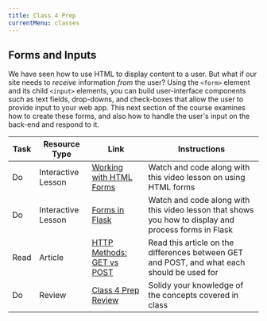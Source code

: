 ```yaml
---
title: Class 4 Prep
currentMenu: classes
---
```


## Forms and Inputs

We have seen how to use HTML to display content to a user. But what if our site needs to *receive* information *from* the user? Using the `<form>` element and its child `<input>` elements, you can build user-interface components such as text fields, drop-downs, and check-boxes that allow the user to provide input to your web app. This next section of the course examines how to create these forms, and also how to handle the user's input on the back-end and respond to it.

Task | Resource Type | Link | Instructions
|----|---------------|------|-------------|
Do | Interactive Lesson | [Working with HTML Forms](../../videos/working-with-html-forms/) | Watch and code along with this video lesson on using HTML forms
Do | Interactive Lesson | [Forms in Flask](../../videos/forms-in-flask/) | Watch and code along with this video lesson that shows you how to display and process forms in Flask
Read | Article | [HTTP Methods: GET vs POST](https://www.w3schools.com/tags/ref_httpmethods.asp) | Read this article on the differences between GET and POST, and what each should be used for
Do | Review | [Class 4 Prep Review](review.html) | Solidy your knowledge of the concepts covered in class
